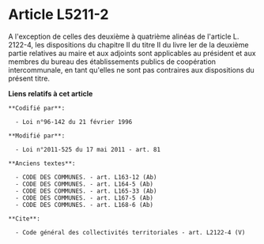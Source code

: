 # Article L5211-2

A l'exception de celles des deuxième à quatrième alinéas de l'article L. 2122-4, les dispositions du chapitre II du titre II
du livre Ier de la deuxième partie relatives au maire et aux adjoints sont applicables au président et aux membres du bureau
des établissements publics de coopération intercommunale, en tant qu'elles ne sont pas contraires aux dispositions du présent
titre.

**Liens relatifs à cet article**

	**Codifié par**:

	  - Loi n°96-142 du 21 février 1996

	**Modifié par**:

	  - Loi n°2011-525 du 17 mai 2011 - art. 81

	**Anciens textes**:

	  - CODE DES COMMUNES. - art. L163-12 (Ab)
	  - CODE DES COMMUNES. - art. L164-5 (Ab)
	  - CODE DES COMMUNES. - art. L165-33 (Ab)
	  - CODE DES COMMUNES. - art. L167-5 (Ab)
	  - CODE DES COMMUNES. - art. L168-6 (Ab)

	**Cite**:

	  - Code général des collectivités territoriales - art. L2122-4 (V)
